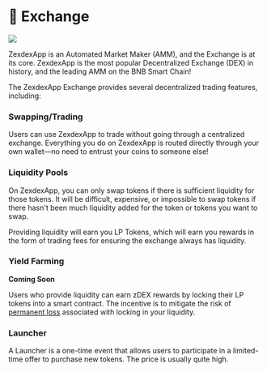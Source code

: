 # 🔄 Exchange

![](../../.gitbook/images/exchange-header.png)

ZexdexApp is an Automated Market Maker (AMM), and the Exchange is at its core. ZexdexApp is the most popular Decentralized Exchange (DEX) in history, and the leading AMM on the BNB Smart Chain!

The ZexdexApp Exchange provides several decentralized trading features, including:

### Swapping/Trading

Users can use ZexdexApp to trade without going through a centralized exchange. Everything you do on ZexdexApp is routed directly through your own wallet—no need to entrust your coins to someone else!

### Liquidity Pools

On ZexdexApp, you can only swap tokens if there is sufficient liquidity for those tokens. It will be difficult, expensive, or impossible to swap tokens if there hasn't been much liquidity added for the token or tokens you want to swap.

Providing liquidity will earn you LP Tokens, which will earn you rewards in the form of trading fees for ensuring the exchange always has liquidity.

### Yield Farming

**Coming Soon**

Users who provide liquidity can earn zDEX rewards by locking their LP tokens into a smart contract. The incentive is to mitigate the risk of [permanent loss](https://academy.binance.com/en/articles/permanent-loss-explained) associated with locking in your liquidity.

### Launcher

A Launcher is a one-time event that allows users to participate in a limited-time offer to purchase new tokens. The price is usually quite high.

